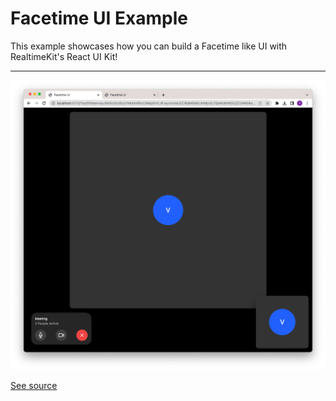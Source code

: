 # Facetime UI Example

This example showcases how you can build a Facetime like UI with RealtimeKit's React UI Kit!

---

![A screenshot of the RtkMeeting component](./screenshot.png)

[See source](./src/App.tsx)
